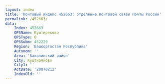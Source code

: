 ```yaml
---
layout: index
title: 'Почтовый индекс 452663: отделение почтовой связи Почты России'
permalink: /452663/
data:
    Index: 452663
    OPSName: Куштиряково
    OPSType: О
    OPSSubm: 452229
    Region: 'Башкортостан Республика'
    Autonom: ''
    Area: 'Бакалинский район'
    City: Куштиряково
    City1: ''
    ActDate: '20070212'
    IndexOld: ''
---
```

